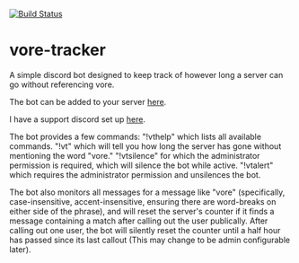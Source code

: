 [![Build Status](https://travis-ci.com/matthew-robertson/banned-word-tracker.svg?branch=master)](https://travis-ci.com/matthew-robertson/banned-word-tracker)

# vore-tracker
A simple discord bot designed to keep track of however long a server can go without referencing vore.

The bot can be added to your server [here](https://discordapp.com/oauth2/authorize?client_id=355144450437021697&scope=bot&permissions=3072).

I have a support discord set up [here](https://discord.gg/nUZsfYS).

The bot provides a few commands: "!vthelp" which lists all available commands. "!vt" which will tell you how long the server has gone without mentioning the word "vore." "!vtsilence" for which the administrator permission is required, which will silence the bot while active. "!vtalert" which requires the administrator permission and unsilences the bot.

The bot also monitors all messages for a message like "vore" (specifically, case-insensitive, accent-insensitive, ensuring there are word-breaks on either side of the phrase), and will reset the server's counter if it finds a message containing a match after calling out the user publically. After calling out one user, the bot will silently reset the counter until a half hour has passed since its last callout (This may change to be admin configurable later).

